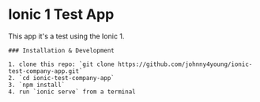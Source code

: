 # Ionic 1 Test App

 This app it's a test using the Ionic 1.
	 
	
	### Installation & Development
	
	1. clone this repo: `git clone https://github.com/johnny4young/ionic-test-company-app.git` 
	2. `cd ionic-test-company-app`
	3. `npm install`
	4. run `ionic serve` from a terminal
	
